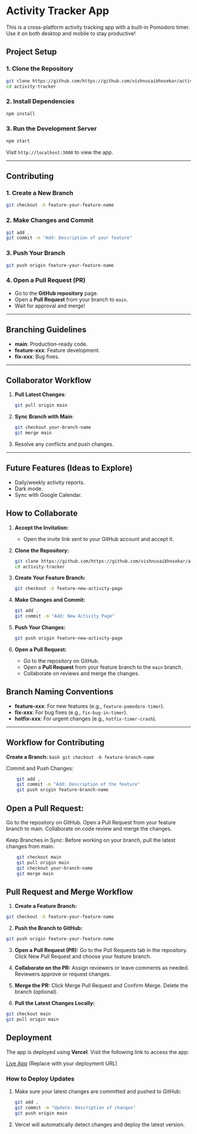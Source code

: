 # Activity Tracker App

This is a cross-platform activity tracking app with a built-in Pomodoro timer. Use it on both desktop and mobile to stay productive!

## Project Setup

### 1. Clone the Repository

```bash
git clone https://github.com/https://github.com/vishnusaibhosekar/activity-tracker/activity-tracker.git
cd activity-tracker
```

### 2. Install Dependencies

```bash
npm install
```

### 3. Run the Development Server

```bash
npm start
```

Visit `http://localhost:3000` to view the app.

---

## Contributing

### 1. Create a New Branch

```bash
git checkout -b feature-your-feature-name
```

### 2. Make Changes and Commit

```bash
git add .
git commit -m "Add: Description of your feature"
```

### 3. Push Your Branch

```bash
git push origin feature-your-feature-name
```

### 4. Open a Pull Request (PR)

- Go to the **GitHub repository** page.
- Open a **Pull Request** from your branch to `main`.
- Wait for approval and merge!

---

## Branching Guidelines

- **main**: Production-ready code.
- **feature-xxx**: Feature development.
- **fix-xxx**: Bug fixes.

---

## Collaborator Workflow

1. **Pull Latest Changes**:

   ```bash
   git pull origin main
   ```

2. **Sync Branch with Main**:

   ```bash
   git checkout your-branch-name
   git merge main
   ```

3. Resolve any conflicts and push changes.

---

## Future Features (Ideas to Explore)

- Daily/weekly activity reports.
- Dark mode.
- Sync with Google Calendar.

## How to Collaborate

1. **Accept the Invitation:**

   - Open the invite link sent to your GitHub account and accept it.

2. **Clone the Repository:**

   ```bash
   git clone https://github.com/https://github.com/vishnusaibhosekar/activity-tracker/activity-tracker.git
   cd activity-tracker
   ```

3. **Create Your Feature Branch:**

   ```bash
   git checkout -b feature-new-activity-page
   ```

4. **Make Changes and Commit:**

   ```bash
   git add .
   git commit -m "Add: New Activity Page"
   ```

5. **Push Your Changes:**

   ```bash
   git push origin feature-new-activity-page
   ```

6. **Open a Pull Request:**
   - Go to the repository on GitHub.
   - Open a **Pull Request** from your feature branch to the `main` branch.
   - Collaborate on reviews and merge the changes.

## Branch Naming Conventions

- **feature-xxx**: For new features (e.g., `feature-pomodoro-timer`).
- **fix-xxx**: For bug fixes (e.g., `fix-bug-in-timer`).
- **hotfix-xxx**: For urgent changes (e.g., `hotfix-timer-crash`).

---

## Workflow for Contributing

**Create a Branch:**
`bash
git checkout -b feature-branch-name
`

Commit and Push Changes:

```bash
    git add .
    git commit -m "Add: Description of the feature"
    git push origin feature-branch-name
```

## Open a Pull Request:

Go to the repository on GitHub.
Open a Pull Request from your feature branch to main.
Collaborate on code review and merge the changes.

Keep Branches in Sync:
Before working on your branch, pull the latest changes from main:

```bash
    git checkout main
    git pull origin main
    git checkout your-branch-name
    git merge main
```

## Pull Request and Merge Workflow

1. **Create a Feature Branch:**

```bash
git checkout -b feature-your-feature-name
```

2. **Push the Branch to GitHub:**

```bash
git push origin feature-your-feature-name
```

3. **Open a Pull Request (PR):**
   Go to the Pull Requests tab in the repository.
   Click New Pull Request and choose your feature branch.

4. **Collaborate on the PR:**
   Assign reviewers or leave comments as needed.
   Reviewers approve or request changes.

5. **Merge the PR:**
   Click Merge Pull Request and Confirm Merge.
   Delete the branch (optional).

6. **Pull the Latest Changes Locally:**

```bash
git checkout main
git pull origin main
```

## Deployment

The app is deployed using **Vercel**. Visit the following link to access the app:

[Live App](https://activity-tracker.vercel.app) (Replace with your deployment URL)

### How to Deploy Updates

1. Make sure your latest changes are committed and pushed to GitHub:

   ```bash
   git add .
   git commit -m "Update: Description of changes"
   git push origin main

   ```

2. Vercel will automatically detect changes and deploy the latest version.
